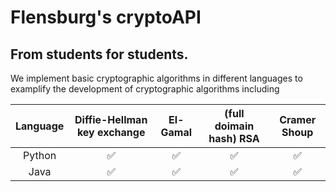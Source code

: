 # Flensburg's cryptoAPI

## From students for students. 

We implement basic cryptographic algorithms in different languages to examplify the development of cryptographic algorithms including
 
| Language | Diffie-Hellman key exchange | El-Gamal | (full doimain hash) RSA | Cramer Shoup |
| :---:  | :---: | :---: | :---: | :---: |
| Python | :white_check_mark: | :white_check_mark: | :white_check_mark: | :white_check_mark: |
| Java | :white_check_mark: | :white_check_mark: | :white_check_mark: | :white_check_mark: |
